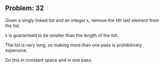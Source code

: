 Problem: 32
---
Given a singly linked list and an integer `k`,
remove the `k`th last element from the list.

`k` is guaranteed to be smaller than the length of the list.

The list is very long, so making more than one pass is
prohibitively expensive.

Do this in constant space and in one pass.
